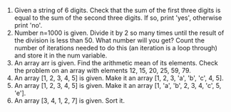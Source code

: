 1. Given a string of 6 digits. Check that the sum of the first three digits is equal to the sum of the second three digits. If so, print 'yes', otherwise print 'no'.
2. Number n=1000 is given. Divide it by 2 so many times until the result of the division is less than 50. What number will you get? Count the number of iterations needed to do this (an iteration is a loop through) and store it in the num variable.
3. An array arr is given. Find the arithmetic mean of its elements. Check the problem on an array with elements 12, 15, 20, 25, 59, 79.
4. An array [1, 2, 3, 4, 5] is given. Make it an array [1, 2, 3, 'a', 'b', 'c', 4, 5].
5. An array [1, 2, 3, 4, 5] is given. Make it an array [1, 'a', 'b', 2, 3, 4, 'c', 5, 'e'].
6. An array [3, 4, 1, 2, 7] is given. Sort it.